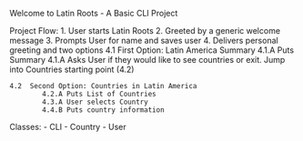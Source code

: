 Welcome to Latin Roots - A Basic CLI Project 

Project Flow: 
    1. User starts Latin Roots 
    2. Greeted by a generic welcome message 
    3. Prompts User for name and saves user
    4. Delivers personal greeting and two options
    4.1  First Option: Latin America Summary
            4.1.A Puts Summary 
            4.1.A Asks User if they would like to see countries or exit. Jump into Countries starting point (4.2)

    4.2  Second Option: Countries in Latin America 
            4.2.A Puts List of Countries
            4.3.A User selects Country 
            4.4.B Puts country information 

Classes: 
    - CLI 
    - Country
    - User 







